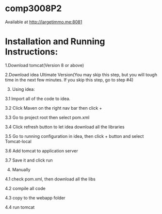 # comp3008P2 

Available at http://largetimmo.me:8081
# Installation and Running Instructions:

1.Download tomcat(Version 8 or above)

2.Download idea Ultimate Version(You may skip this step, but you will tough time in the next few minutes. If you skip this step, go to step #4)

3. Using idea:

3.1 Import all of the code to idea.

3.2 Click Maven on the right nav bar then click +

3.3 Go to project root then select pom.xml

3.4 Click refresh button to let idea download all the libraries

3.5 Go to running configuration in idea, then click + button and select Tomcat-local

3.6 Add tomcat to application server

3.7 Save it and click run

4. Manually

4.1 check pom.xml, then download all the libs

4.2 compile all code

4.3 copy to the webapp folder

4.4 run tomcat



